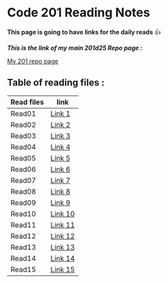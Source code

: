 # Code 201 Reading Notes

**This page is going to have links for the daily reads** :+1:

***This is the link of my main 201d25 Repo page :***

[My 201 repo page](https://github.com/Mahmoud-Khader/reading-notes-201d25/)


## Table of reading files :


| Read files      | link |
| ----------- | ----------- |
| Read01      | [Link 1](https://mahmoud-khader.github.io/reading-notes-201d25/Class-01)      |
| Read02      | [Link 2](https://mahmoud-khader.github.io/reading-notes-201d25/Class-02)      |
| Read03      | [Link 3](https://mahmoud-khader.github.io/reading-notes-201d25/Class-03)      |
| Read04      | [Link 4](https://mahmoud-khader.github.io/reading-notes-201d25/Class-04)      |
| Read05      | [Link 5](https://mahmoud-khader.github.io/reading-notes-201d25/Class-05)      |
| Read06      | [Link 6]()      |
| Read07      | [Link 7]()      |
| Read08      | [Link 8]()      |
| Read09      | [Link 9]()      |
| Read10      | [Link 10]()      |
| Read11      | [Link 11]()      |
| Read12      | [Link 12]()      |
| Read13      | [Link 13]()      |
| Read14      | [Link 14]()      |
| Read15      | [Link 15]()      |
